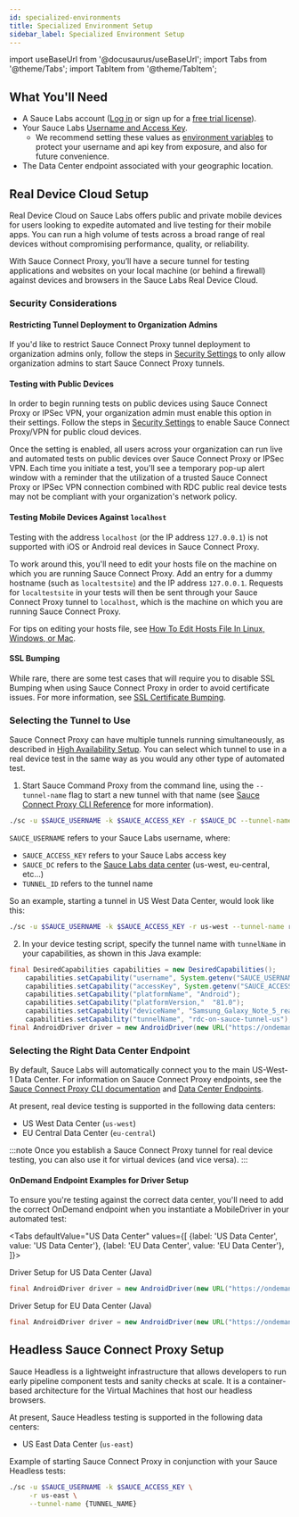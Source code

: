 ```yaml
---
id: specialized-environments
title: Specialized Environment Setup
sidebar_label: Specialized Environment Setup
---
```

import useBaseUrl from '@docusaurus/useBaseUrl';
import Tabs from '@theme/Tabs';
import TabItem from '@theme/TabItem';


## What You'll Need
* A Sauce Labs account ([Log in](https://accounts.saucelabs.com/am/XUI/#login/) or sign up for a [free trial license](https://saucelabs.com/sign-up)).
* Your Sauce Labs [Username and Access Key](https://app.saucelabs.com/user-settings).
  * We recommend setting these values as [environment variables](/secure-connections/sauce-connect/setup-configuration/environment-variables/) to protect your username and api key from exposure, and also for future convenience.
* The Data Center endpoint associated with your geographic location.


## Real Device Cloud Setup

Real Device Cloud on Sauce Labs offers public and private mobile devices for users looking to expedite automated and live testing for their mobile apps. You can run a high volume of tests across a broad range of real devices without compromising performance, quality, or reliability.

With Sauce Connect Proxy, you’ll have a secure tunnel for testing applications and websites on your local machine (or behind a firewall) against devices and browsers in the Sauce Labs Real Device Cloud.


### Security Considerations

#### Restricting Tunnel Deployment to Organization Admins

If you'd like to restrict Sauce Connect Proxy tunnel deployment to organization admins only, follow the steps in [Security Settings](/basics/acct-team-mgmt/org-settings) to only allow organization admins to start Sauce Connect Proxy tunnels.

#### Testing with Public Devices
In order to begin running tests on public devices using Sauce Connect Proxy or IPSec VPN, your organization admin must enable this option in their settings. Follow the steps in [Security Settings](/basics/acct-team-mgmt/org-settings) to enable Sauce Connect Proxy/VPN for public cloud devices.

Once the setting is enabled, all users across your organization can run live and automated tests on public devices over Sauce Connect Proxy or IPSec VPN. Each time you initiate a test, you'll see a temporary pop-up alert window with a reminder that the utilization of a trusted Sauce Connect Proxy or IPSec VPN connection combined with RDC public real device tests may not be compliant with your organization's network policy.

#### Testing Mobile Devices Against `localhost`
Testing with the address `localhost` (or the IP address `127.0.0.1`) is not supported with iOS or Android real devices in Sauce Connect Proxy.

To work around this, you'll need to edit your hosts file on the machine on which you are running Sauce Connect Proxy. Add an entry for a dummy hostname (such as `localtestsite`) and the IP address `127.0.0.1`. Requests for `localtestsite` in your tests will then be sent through your Sauce Connect Proxy tunnel to `localhost`, which is the machine on which you are running Sauce Connect Proxy.

For tips on editing your hosts file, see [How To Edit Hosts File In Linux, Windows, or Mac](https://phoenixnap.com/kb/how-to-edit-hosts-file-in-windows-mac-or-linux).

#### SSL Bumping
While rare, there are some test cases that will require you to disable SSL Bumping when using Sauce Connect Proxy in order to avoid certificate issues. For more information, see [SSL Certificate Bumping](/secure-connections/sauce-connect/security-authentication).

### Selecting the Tunnel to Use
Sauce Connect Proxy can have multiple tunnels running simultaneously, as described in [High Availability Setup](/secure-connections/sauce-connect/setup-configuration/high-availability). You can select which tunnel to use in a real device test in the same way as you would any other type of automated test.

1. Start Sauce Command Proxy from the command line, using the `--tunnel-name` flag to start a new tunnel with that name (see [Sauce Connect Proxy CLI Reference](/dev/cli/sauce-connect-proxy.md/#--tunnel-name-or---tunnel-identifier) for more information).

```bash
./sc -u $SAUCE_USERNAME -k $SAUCE_ACCESS_KEY -r $SAUCE_DC --tunnel-name $TUNNEL_NAME
```

`SAUCE_USERNAME` refers to your Sauce Labs username, where:
* `SAUCE_ACCESS_KEY` refers to your Sauce Labs access key
* `SAUCE_DC` refers to the [Sauce Labs data center](/dev/cli/sauce-connect-proxy/#data-center-endpoints) (us-west, eu-central, etc...)
* `TUNNEL_ID` refers to the tunnel name

So an example, starting a tunnel in US West Data Center, would look like this:

```bash
./sc -u $SAUCE_USERNAME -k $SAUCE_ACCESS_KEY -r us-west --tunnel-name rdc-on-sauce-tunnel-us
```

2. In your device testing script, specify the tunnel name with `tunnelName` in your capabilities, as shown in this Java example:

```java
final DesiredCapabilities capabilities = new DesiredCapabilities();
    capabilities.setCapability("username", System.getenv("SAUCE_USERNAME"));
    capabilities.setCapability("accessKey", System.getenv("SAUCE_ACCESS_KEY"));
    capabilities.setCapability("platformName", "Android");
    capabilities.setCapability("platformVersion,"  "81.0");
    capabilities.setCapability("deviceName", "Samsung_Galaxy_Note_5_real"); // Will only run on the specified device
    capabilities.setCapability("tunnelName", "rdc-on-sauce-tunnel-us");
final AndroidDriver driver = new AndroidDriver(new URL("https://ondemand.us-west-1.saucelabs.com/wd/hub"), capabilities);
```


### Selecting the Right Data Center Endpoint
By default, Sauce Labs will automatically connect you to the main US-West-1 Data Center. For information on Sauce Connect Proxy endpoints, see the [Sauce Connect Proxy CLI documentation](/dev/cli/sauce-connect-proxy/#data-center-endpoints) and [Data Center Endpoints](/basics/data-center-endpoints).

At present, real device testing is supported in the following data centers:
 - US West Data Center (`us-west`)
 - EU Central Data Center (`eu-central`)

:::note
Once you establish a Sauce Connect Proxy tunnel for real device testing, you can also use it for virtual devices (and vice versa).
:::


#### OnDemand Endpoint Examples for Driver Setup

To ensure you're testing against the correct data center, you'll need to add the correct OnDemand endpoint when you instantiate a MobileDriver in your automated test:

<Tabs
  defaultValue="US Data Center"
  values={[
    {label: 'US Data Center', value: 'US Data Center'},
    {label: 'EU Data Center', value: 'EU Data Center'},
  ]}>

<TabItem value="US Data Center">

Driver Setup for US Data Center (Java)

```java
final AndroidDriver driver = new AndroidDriver(new URL("https://ondemand.us-west-1.saucelabs.com/wd/hub"), capabilities);
```

</TabItem>

<TabItem value="EU Data Center">

Driver Setup for EU Data Center (Java)

```java
final AndroidDriver driver = new AndroidDriver(new URL("https://ondemand.eu-central-1.saucelabs.com/wd/hub"), capabilities);
```

</TabItem>
</Tabs>


## Headless Sauce Connect Proxy Setup
Sauce Headless is a lightweight infrastructure that allows developers to run early pipeline component tests and sanity checks at scale. It is a container-based architecture for the Virtual Machines that host our headless browsers.

At present, Sauce Headless testing is supported in the following data centers:
 - US East Data Center (`us-east`)

Example of starting Sauce Connect Proxy in conjunction with your Sauce Headless tests:

```bash
./sc -u $SAUCE_USERNAME -k $SAUCE_ACCESS_KEY \
     -r us-east \
     --tunnel-name {TUNNEL_NAME}
```
